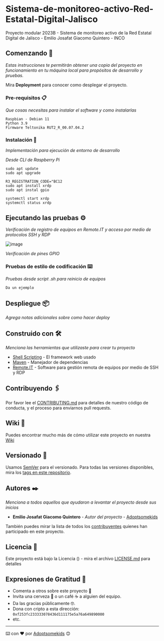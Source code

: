 # Sistema-de-monitoreo-activo-Red-Estatal-Digital-Jalisco
Proyecto modular 2023B - Sistema de monitoreo activo de la Red Estatal Digital de Jalisco - Emilio Josafat Giacomo Quintero - INCO

## Comenzando 🚀

_Estas instrucciones te permitirán obtener una copia del proyecto en funcionamiento en tu máquina local para propósitos de desarrollo y pruebas._

Mira **Deployment** para conocer como desplegar el proyecto.

### Pre-requisitos 📋

_Que cosas necesitas para instalar el software y como instalarlas_

```
Raspbian - Debian 11
Python 3.9
Firmware Teltonika RUT2_R_00.07.04.2
```

### Instalación 🔧

_Implementación para ejecución de entorno de desarrollo_

_Desde CLI de Raspberry Pi_

```
sudo apt update
sudo apt upgrade

R3_REGISTRATION_CODE="BC12
sudo apt install xrdp
sudo apt instal gpio

systemctl start xrdp
systemctl status xrdp
```

## Ejecutando las pruebas ⚙️

_Verificación de registro de equipos en Remote.IT y acceso por medio de protocolos SSH y RDP_

![image](https://github.com/Adoptsomekids/Sistema-de-monitoreo-activo-Red-Estatal-Digital-Jalisco/assets/83385717/ca090257-e784-445a-92b5-1e2b73cdc7fb)


_Verificación de pines GPIO_

### Pruebas de estilo de codificación ⌨️

_Pruebas desde script .sh para reinicio de equipos_

```
Da un ejemplo
```

## Despliegue 📦

_Agrega notas adicionales sobre como hacer deploy_

## Construido con 🛠️

_Menciona las herramientas que utilizaste para crear tu proyecto_

* [Shell Scripting](http://www.dropwizard.io/1.0.2/docs/) - El framework web usado
* [Maven](https://maven.apache.org/) - Manejador de dependencias
* [Remote.IT](https://www.remote.it/) - Software para gestión remota de equipos por medio de SSH y RDP
## Contribuyendo 🖇️

Por favor lee el [CONTRIBUTING.md](https://gist.github.com//xxxxxx) para detalles de nuestro código de conducta, y el proceso para enviarnos pull requests.

## Wiki 📖

Puedes encontrar mucho más de cómo utilizar este proyecto en nuestra [Wiki](https://github.com/tu/proyecto/wiki)

## Versionado 📌

Usamos [SemVer](http://semver.org/) para el versionado. Para todas las versiones disponibles, mira los [tags en este repositorio](https://github.com/tu/proyecto/tags).

## Autores ✒️

_Menciona a todos aquellos que ayudaron a levantar el proyecto desde sus inicios_

* **Emilio Josafat Giacomo Quintero** - *Autor del proyecto* - [Adoptsomekids](https://github.com/Adoptsomekids)

También puedes mirar la lista de todos los [contribuyentes](https://github.com/your/project/contributors) quíenes han participado en este proyecto. 

## Licencia 📄

Este proyecto está bajo la Licencia () - mira el archivo [LICENSE.md](LICENSE.md) para detalles

## Expresiones de Gratitud 🎁

* Comenta a otros sobre este proyecto 📢
* Invita una cerveza 🍺 o un café ☕ a alguien del equipo. 
* Da las gracias públicamente 🤓.
* Dona con cripto a esta dirección: `0xf253fc233333078436d111175e5a76a649890000`
* etc.



---
⌨️ con ❤️ por [Adoptsomekids](https://github.com/Adoptsomekids) 😊
